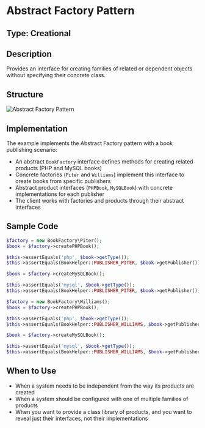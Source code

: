 # Abstract Factory Pattern

## Type: Creational

## Description
Provides an interface for creating families of related or dependent objects without specifying their concrete class.

## Structure
![Abstract Factory Pattern](https://github.com/olegre/DesignPatterns/blob/master/~images/AbstractFactory.png)

## Implementation
The example implements the Abstract Factory pattern with a book publishing scenario:
- An abstract `BookFactory` interface defines methods for creating related products (PHP and MySQL books)
- Concrete factories (`Piter` and `Williams`) implement this interface to create books from specific publishers
- Abstract product interfaces (`PHPBook`, `MySQLBook`) with concrete implementations for each publisher
- The client works with factories and products through their abstract interfaces

## Sample Code

```php
$factory = new BookFactory\Piter();
$book = $factory->createPHPBook();

$this->assertEquals('php', $book->getType());
$this->assertEquals(BookHelper::PUBLISHER_PITER, $book->getPublisher());

$book = $factory->createMySQLBook();

$this->assertEquals('mysql', $book->getType());
$this->assertEquals(BookHelper::PUBLISHER_PITER, $book->getPublisher());

$factory = new BookFactory\Williams();
$book = $factory->createPHPBook();

$this->assertEquals('php', $book->getType());
$this->assertEquals(BookHelper::PUBLISHER_WILLIAMS, $book->getPublisher());

$book = $factory->createMySQLBook();

$this->assertEquals('mysql', $book->getType());
$this->assertEquals(BookHelper::PUBLISHER_WILLIAMS, $book->getPublisher());
```

## When to Use
- When a system needs to be independent from the way its products are created
- When a system should be configured with one of multiple families of products
- When you want to provide a class library of products, and you want to reveal just their interfaces, not their implementations
